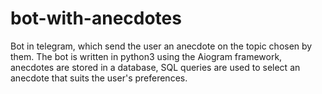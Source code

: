 # bot-with-anecdotes
Bot in telegram, which send the user an anecdote on the topic chosen by them. The bot is written in python3 using the Aiogram framework, anecdotes are stored in a database, SQL queries are used to select an anecdote that suits the user's preferences.
